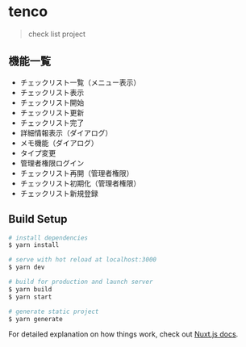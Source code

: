 # tenco

> check list project

## 機能一覧
- チェックリスト一覧（メニュー表示）
- チェックリスト表示
- チェックリスト開始
- チェックリスト更新
- チェックリスト完了
- 詳細情報表示（ダイアログ）
- メモ機能（ダイアログ）
- タイプ変更
- 管理者権限ログイン
- チェックリスト再開（管理者権限）
- チェックリスト初期化（管理者権限）
- チェックリスト新規登録

## Build Setup

``` bash
# install dependencies
$ yarn install

# serve with hot reload at localhost:3000
$ yarn dev

# build for production and launch server
$ yarn build
$ yarn start

# generate static project
$ yarn generate
```

For detailed explanation on how things work, check out [Nuxt.js docs](https://nuxtjs.org).
